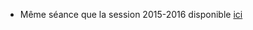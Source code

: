 * Même séance que la session 2015-2016 disponible [ici](https://github.com/HackYourPhd/ateliers-open-geek/blob/master/Archives/Atelier%233.md)
